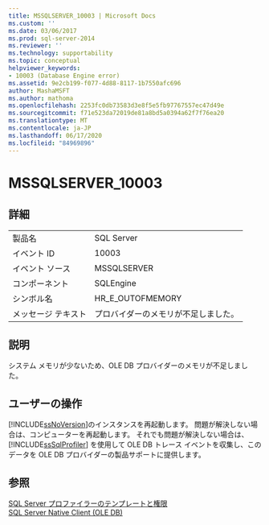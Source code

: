 ```yaml
---
title: MSSQLSERVER_10003 | Microsoft Docs
ms.custom: ''
ms.date: 03/06/2017
ms.prod: sql-server-2014
ms.reviewer: ''
ms.technology: supportability
ms.topic: conceptual
helpviewer_keywords:
- 10003 (Database Engine error)
ms.assetid: 9e2cb199-f077-4d88-8117-1b7550afc696
author: MashaMSFT
ms.author: mathoma
ms.openlocfilehash: 2253fc0db73583d3e8f5e5fb97767557ec47d49e
ms.sourcegitcommit: f71e523da72019de81a8bd5a0394a62f7f76ea20
ms.translationtype: MT
ms.contentlocale: ja-JP
ms.lasthandoff: 06/17/2020
ms.locfileid: "84969896"
---
```

# <a name="mssqlserver_10003"></a>MSSQLSERVER_10003
    
## <a name="details"></a>詳細  
  
|||  
|-|-|  
|製品名|SQL Server|  
|イベント ID|10003|  
|イベント ソース|MSSQLSERVER|  
|コンポーネント|SQLEngine|  
|シンボル名|HR_E_OUTOFMEMORY|  
|メッセージ テキスト|プロバイダーのメモリが不足しました。|  
  
## <a name="explanation"></a>説明  
 システム メモリが少ないため、OLE DB プロバイダーのメモリが不足しました。  
  
## <a name="user-action"></a>ユーザーの操作  
 [!INCLUDE[ssNoVersion](../../includes/ssnoversion-md.md)]のインスタンスを再起動します。 問題が解決しない場合は、コンピューターを再起動します。 それでも問題が解決しない場合は、[!INCLUDE[ssSqlProfiler](../../includes/sssqlprofiler-md.md)] を使用して OLE DB トレース イベントを収集し、このデータを OLE DB プロバイダーの製品サポートに提供します。  
  
## <a name="see-also"></a>参照  
 [SQL Server プロファイラーのテンプレートと権限](../../tools/sql-server-profiler/sql-server-profiler-templates-and-permissions.md)   
 [SQL Server Native Client &#40;OLE DB&#41;](../native-client/ole-db/sql-server-native-client-ole-db.md)  
  
  
